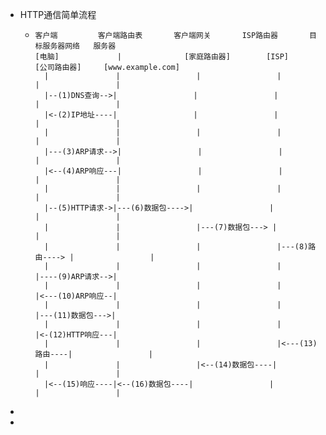 - HTTP通信简单流程
	- ```
	  客户端         客户端路由表       客户端网关       ISP路由器       目标服务器网络   服务器
	  [电脑]             |              [家庭路由器]        [ISP]         [公司路由器]     [www.example.com]
	    |               |                 |                 |                |                 |
	    |--(1)DNS查询-->|                 |                 |                |                 |
	    |<-(2)IP地址----|                 |                 |                |                 |
	    |               |                 |                 |                |                 |
	    |---(3)ARP请求-->|                 |                 |                |                 |
	    |<--(4)ARP响应---|                 |                 |                |                 |
	    |               |                 |                 |                |                 |
	    |--(5)HTTP请求->|---(6)数据包---->|                 |                |                 |
	    |               |                 |---(7)数据包---> |                |                 |
	    |               |                 |                 |---(8)路由----> |                 |
	    |               |                 |                 |                |----(9)ARP请求-->|
	    |               |                 |                 |                |<---(10)ARP响应--|
	    |               |                 |                 |                |---(11)数据包--->|
	    |               |                 |                 |                |<-(12)HTTP响应---|
	    |               |                 |                 |<---(13)路由----|                 |
	    |               |                 |<--(14)数据包----|                 |                 |
	    |<--(15)响应----|<--(16)数据包----|                 |                 |                 |
	  ```
-
-